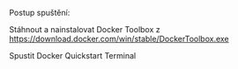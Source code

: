 Postup spuštění:

Stáhnout a nainstalovat Docker Toolbox z https://download.docker.com/win/stable/DockerToolbox.exe

Spustit Docker Quickstart Terminal


